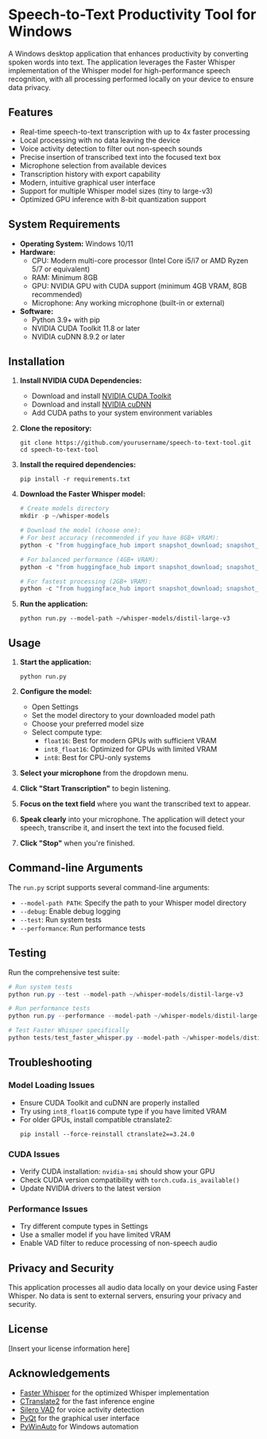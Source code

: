 # Speech-to-Text Productivity Tool for Windows

A Windows desktop application that enhances productivity by converting spoken words into text. The application leverages the Faster Whisper implementation of the Whisper model for high-performance speech recognition, with all processing performed locally on your device to ensure data privacy.

## Features

- Real-time speech-to-text transcription with up to 4x faster processing
- Local processing with no data leaving the device
- Voice activity detection to filter out non-speech sounds
- Precise insertion of transcribed text into the focused text box
- Microphone selection from available devices
- Transcription history with export capability
- Modern, intuitive graphical user interface
- Support for multiple Whisper model sizes (tiny to large-v3)
- Optimized GPU inference with 8-bit quantization support

## System Requirements

- **Operating System:** Windows 10/11
- **Hardware:** 
  - CPU: Modern multi-core processor (Intel Core i5/i7 or AMD Ryzen 5/7 or equivalent)
  - RAM: Minimum 8GB
  - GPU: NVIDIA GPU with CUDA support (minimum 4GB VRAM, 8GB recommended)
  - Microphone: Any working microphone (built-in or external)
- **Software:**
  - Python 3.9+ with pip
  - NVIDIA CUDA Toolkit 11.8 or later
  - NVIDIA cuDNN 8.9.2 or later

## Installation

1. **Install NVIDIA CUDA Dependencies:**
   - Download and install [NVIDIA CUDA Toolkit](https://developer.nvidia.com/cuda-downloads)
   - Download and install [NVIDIA cuDNN](https://developer.nvidia.com/cudnn)
   - Add CUDA paths to your system environment variables

2. **Clone the repository:**
   ```
   git clone https://github.com/yourusername/speech-to-text-tool.git
   cd speech-to-text-tool
   ```

3. **Install the required dependencies:**
   ```
   pip install -r requirements.txt
   ```

4. **Download the Faster Whisper model:**
   ```powershell
   # Create models directory
   mkdir -p ~/whisper-models
   
   # Download the model (choose one):
   # For best accuracy (recommended if you have 8GB+ VRAM):
   python -c "from huggingface_hub import snapshot_download; snapshot_download(repo_id='distil-whisper/distil-large-v3', local_dir='~/whisper-models/distil-large-v3', local_dir_use_symlinks=False)"
   
   # For balanced performance (4GB+ VRAM):
   python -c "from huggingface_hub import snapshot_download; snapshot_download(repo_id='Systran/faster-whisper-medium', local_dir='~/whisper-models/medium', local_dir_use_symlinks=False)"
   
   # For fastest processing (2GB+ VRAM):
   python -c "from huggingface_hub import snapshot_download; snapshot_download(repo_id='Systran/faster-whisper-small', local_dir='~/whisper-models/small', local_dir_use_symlinks=False)"
   ```

5. **Run the application:**
   ```
   python run.py --model-path ~/whisper-models/distil-large-v3
   ```

## Usage

1. **Start the application:**
   ```
   python run.py
   ```

2. **Configure the model:**
   - Open Settings
   - Set the model directory to your downloaded model path
   - Choose your preferred model size
   - Select compute type:
     - `float16`: Best for modern GPUs with sufficient VRAM
     - `int8_float16`: Optimized for GPUs with limited VRAM
     - `int8`: Best for CPU-only systems

3. **Select your microphone** from the dropdown menu.

4. **Click "Start Transcription"** to begin listening.

5. **Focus on the text field** where you want the transcribed text to appear.

6. **Speak clearly** into your microphone. The application will detect your speech, transcribe it, and insert the text into the focused field.

7. **Click "Stop"** when you're finished.

## Command-line Arguments

The `run.py` script supports several command-line arguments:

- `--model-path PATH`: Specify the path to your Whisper model directory
- `--debug`: Enable debug logging
- `--test`: Run system tests
- `--performance`: Run performance tests

## Testing

Run the comprehensive test suite:
```powershell
# Run system tests
python run.py --test --model-path ~/whisper-models/distil-large-v3

# Run performance tests
python run.py --performance --model-path ~/whisper-models/distil-large-v3

# Test Faster Whisper specifically
python tests/test_faster_whisper.py --model-path ~/whisper-models/distil-large-v3 --audio-file path/to/test.mp3
```

## Troubleshooting

### Model Loading Issues

- Ensure CUDA Toolkit and cuDNN are properly installed
- Try using `int8_float16` compute type if you have limited VRAM
- For older GPUs, install compatible ctranslate2:
  ```
  pip install --force-reinstall ctranslate2==3.24.0
  ```

### CUDA Issues

- Verify CUDA installation: `nvidia-smi` should show your GPU
- Check CUDA version compatibility with `torch.cuda.is_available()`
- Update NVIDIA drivers to the latest version

### Performance Issues

- Try different compute types in Settings
- Use a smaller model if you have limited VRAM
- Enable VAD filter to reduce processing of non-speech audio

## Privacy and Security

This application processes all audio data locally on your device using Faster Whisper. No data is sent to external servers, ensuring your privacy and security.

## License

[Insert your license information here]

## Acknowledgements

- [Faster Whisper](https://github.com/SYSTRAN/faster-whisper) for the optimized Whisper implementation
- [CTranslate2](https://github.com/OpenNMT/CTranslate2) for the fast inference engine
- [Silero VAD](https://github.com/snakers4/silero-vad) for voice activity detection
- [PyQt](https://www.riverbankcomputing.com/software/pyqt/) for the graphical user interface
- [PyWinAuto](https://github.com/pywinauto/pywinauto) for Windows automation 